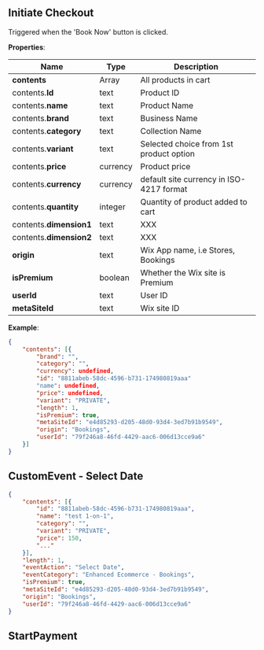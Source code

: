 ## Initiate Checkout

Triggered when the 'Book Now' button is clicked.

**Properties**:

| Name                | Type     | Description                              |
|---------------------|----------|------------------------------------------|
| **contents**        | Array    | All products in cart                     |
| contents.**Id**     | text     | Product ID                               |
| contents.**name**   | text     | Product Name                             |
| contents.**brand**  | text     | Business Name                            |
| contents.**category**| text    | Collection Name                          |
| contents.**variant**| text     | Selected choice from 1st product option  |
| contents.**price**  | currency | Product price                            |
| contents.**currency**| currency | default site currency in ISO-4217 format |
| contents.**quantity**| integer  | Quantity of product added to cart        |
| contents.**dimension1**| text   | XXX                                      |
| contents.**dimension2**| text   | XXX                                      |
| **origin**          | text     | Wix App name, i.e Stores, Bookings       |
| **isPremium**       | boolean  | Whether the Wix site is Premium          |
| **userId**          | text     | User ID                                  |
| **metaSiteId**      | text     | Wix site ID                              |

**Example**:
```JSON
{
    "contents": [{
        "brand": "",
        "category": "",
        "currency": undefined,
        "id": "8811abeb-58dc-4596-b731-174980819aaa"
        "name": undefined,
        "price": undefined,
        "variant": "PRIVATE",
        "length": 1,
        "isPremium": true,
        "metaSiteId": "e4d85293-d205-48d0-93d4-3ed7b91b9549",
        "origin": "Bookings",
        "userId": "79f246a8-46fd-4429-aac6-006d13cce9a6"
    }]
}
```

## CustomEvent - Select Date

```JSON
{
    "contents": [{
        "id": "8811abeb-58dc-4596-b731-174980819aaa", 
        "name": "test 1-on-1", 
        "category": "", 
        "variant": "PRIVATE", 
        "price": 150, 
        "..."
    }],
    "length": 1,
    "eventAction": "Select Date",
    "eventCategory": "Enhanced Ecommerce - Bookings",
    "isPremium": true,
    "metaSiteId": "e4d85293-d205-48d0-93d4-3ed7b91b9549",
    "origin": "Bookings",
    "userId": "79f246a8-46fd-4429-aac6-006d13cce9a6"
}
```

## StartPayment
